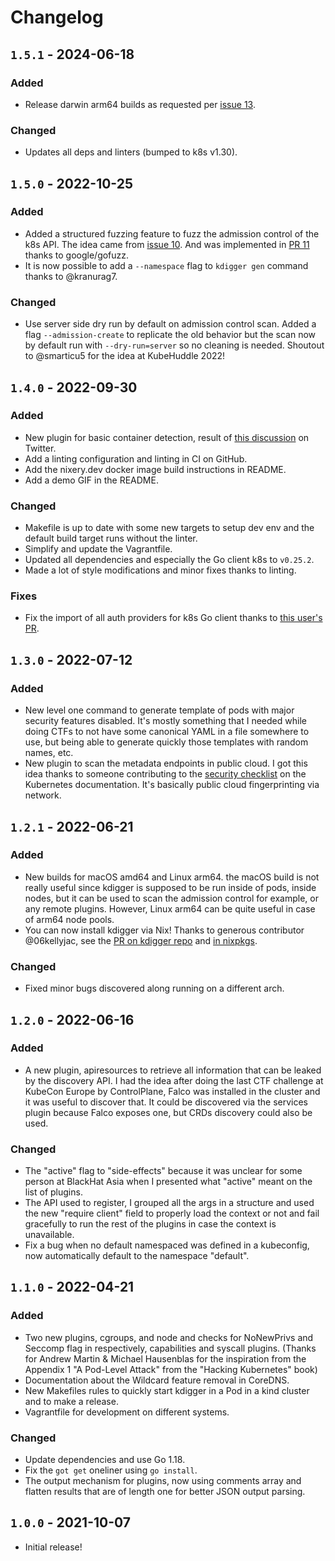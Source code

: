 # Changelog

## `1.5.1` - 2024-06-18

### Added

- Release darwin arm64 builds as requested per [issue
  13](https://github.com/quarkslab/kdigger/issues/13).

### Changed

- Updates all deps and linters (bumped to k8s v1.30).

## `1.5.0` - 2022-10-25

### Added

- Added a structured fuzzing feature to fuzz the admission control of the k8s
  API. The idea came from [issue
  10](https://github.com/quarkslab/kdigger/issues/10). And was implemented in
  [PR 11](https://github.com/quarkslab/kdigger/pull/11) thanks to
  google/gofuzz.
- It is now possible to add a `--namespace` flag to `kdigger gen` command
  thanks to @kranurag7.

### Changed

- Use server side dry run by default on admission control scan. Added a flag
  `--admission-create` to replicate the old behavior but the scan now by
  default run with `--dry-run=server` so no cleaning is needed. Shoutout to
  @smarticu5 for the idea at KubeHuddle 2022!

## `1.4.0` - 2022-09-30

### Added

- New plugin for basic container detection, result of [this
  discussion](https://twitter.com/g3rzi/status/1564594977220562945) on Twitter.
- Add a linting configuration and linting in CI on GitHub.
- Add the nixery.dev docker image build instructions in README.
- Add a demo GIF in the README.

### Changed

- Makefile is up to date with some new targets to setup dev env and the
  default build target runs without the linter.
- Simplify and update the Vagrantfile.
- Updated all dependencies and especially the Go client k8s to `v0.25.2`.
- Made a lot of style modifications and minor fixes thanks to linting.

### Fixes

- Fix the import of all auth providers for k8s Go client thanks to [this user's
  PR](https://github.com/quarkslab/kdigger/pull/7).

## `1.3.0` - 2022-07-12

### Added

- New level one command to generate template of pods with major security features
  disabled. It's mostly something that I needed while doing CTFs to not have some
  canonical YAML in a file somewhere to use, but being able to generate quickly
  those templates with random names, etc.
- New plugin to scan the metadata endpoints in public cloud. I got this idea
  thanks to someone contributing to the [security
  checklist](https://github.com/kubernetes/website/pull/33992) on the Kubernetes
  documentation. It's basically public cloud fingerprinting via network.

## `1.2.1` - 2022-06-21

### Added
- New builds for macOS amd64 and Linux arm64. the macOS build is not really
  useful since kdigger is supposed to be run inside of pods, inside nodes, but
  it can be used to scan the admission control for example, or any remote
  plugins. However, Linux arm64 can be quite useful in case of arm64 node
  pools.
- You can now install kdigger via Nix! Thanks to generous contributor
  @06kellyjac, see the [PR on kdigger repo](https://github.com/quarkslab/kdigger/pull/2)
  and [in nixpkgs](https://github.com/NixOS/nixpkgs/pull/177868).

### Changed
- Fixed minor bugs discovered along running on a different arch.

## `1.2.0` - 2022-06-16
### Added
- A new plugin, apiresources to retrieve all information that can be leaked by
  the discovery API. I had the idea after doing the last CTF challenge at
  KubeCon Europe by ControlPlane, Falco was installed in the cluster and it was
  useful to discover that. It could be discovered via the services plugin
  because Falco exposes one, but CRDs discovery could also be used.

### Changed
- The "active" flag to "side-effects" because it was unclear for some
  person at BlackHat Asia when I presented what "active" meant on the list of
  plugins.
- The API used to register, I grouped all the args in a structure and used the
  new "require client" field to properly load the context or not and fail
  gracefully to run the rest of the plugins in case the context is unavailable.
- Fix a bug when no default namespaced was defined in a kubeconfig, now
  automatically default to the namespace "default".

## `1.1.0` - 2022-04-21
### Added
- Two new plugins, cgroups, and node and checks for NoNewPrivs and Seccomp flag
  in respectively, capabilities and syscall plugins. (Thanks for Andrew Martin
  & Michael Hausenblas for the inspiration from the Appendix 1 "A Pod-Level
  Attack" from the "Hacking Kubernetes" book)
- Documentation about the Wildcard feature removal in CoreDNS.
- New Makefiles rules to quickly start kdigger in a Pod in a kind cluster and
  to make a release.
- Vagrantfile for development on different systems.

### Changed
- Update dependencies and use Go 1.18.
- Fix the `got get` oneliner using `go install`.
- The output mechanism for plugins, now using comments array and flatten
  results that are of length one for better JSON output parsing.

## `1.0.0` - 2021-10-07
- Initial release!
